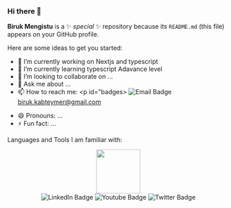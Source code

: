 ### Hi there 👋

**Biruk Mengistu** is a ✨ _special_ ✨ repository because its `README.md` (this file) appears on your GitHub profile.

Here are some ideas to get you started:

- 🔭 I’m currently working on Nextjs and typescript 
- 🌱 I’m currently learning typescript Adavance level
- 👯 I’m looking to collaborate on ...
- 💬 Ask me about ...
- 📫 How to reach me: <p id="badges> <img src="https://img.shields.io/badge/Gmail-blue?style=for-the-badge&logo=linkedin&logoColor=white" alt="Email Badge"/>biruk.kabteymer@gmail.com</p>
- 😄 Pronouns: ...
- ⚡ Fun fact: ...

Languages and Tools I am familiar with:
<div id="header" align="center">
  <img src="https://media.giphy.com/media/M9gbBd9nbDrOTu1Mqx/giphy.gif" width="100"/>
</div>
<div id="badges" align='center'>
  <img src="https://img.shields.io/badge/LinkedIn-blue?style=for-the-badge&logo=linkedin&logoColor=white" alt="LinkedIn Badge"/>
  <img src="https://img.shields.io/badge/YouTube-red?style=for-the-badge&logo=youtube&logoColor=white" alt="Youtube Badge"/>
  <img src="https://img.shields.io/badge/Twitter-blue?style=for-the-badge&logo=twitter&logoColor=white" alt="Twitter Badge"/>
</div>
